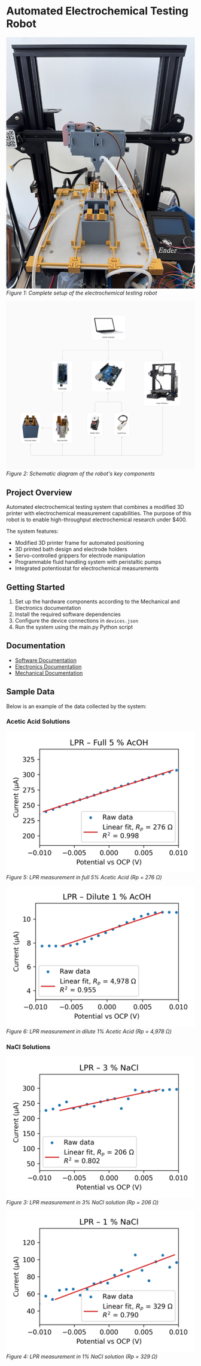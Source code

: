 # Automated Electrochemical Testing Robot

![Full Robot Setup](images/FullRobotPic.JPG)
*Figure 1: Complete setup of the electrochemical testing robot*

![Robot Diagram](images/RobotDiagram.png)
*Figure 2: Schematic diagram of the robot's key components*

## Project Overview

Automated electrochemical testing system that combines a modified 3D printer with electrochemical measurement capabilities. The purpose of this robot is to enable high-throughput electrochemical research under $400. 

The system features:

  - Modified 3D printer frame for automated positioning
  - 3D printed bath design and electrode holders
  - Servo-controlled grippers for electrode manipulation
  - Programmable fluid handling system with peristaltic pumps
  - Integrated potentiostat for electrochemical measurements


## Getting Started

1. Set up the hardware components according to the Mechanical and Electronics documentation
2. Install the required software dependencies
3. Configure the device connections in `devices.json`
4. Run the system using the main.py Python script

## Documentation

- [Software Documentation](Software/README.md)
- [Electronics Documentation](Electrical/README.md)
- [Mechanical Documentation](Mechanical/README.md)

## Sample Data

Below is an example of the data collected by the system:


### Acetic Acid Solutions
![5% Acetic Acid](images/5Vinegar.png)
*Figure 5: LPR measurement in full 5% Acetic Acid (Rp = 276 Ω)*

![1% Acetic Acid](images/1Vinegar.png)
*Figure 6: LPR measurement in dilute 1% Acetic Acid (Rp = 4,978 Ω)*

### NaCl Solutions
![3% NaCl](images/3salt.png)
*Figure 3: LPR measurement in 3% NaCl solution (Rp = 206 Ω)*

![1% NaCl](images/1salt.png)
*Figure 4: LPR measurement in 1% NaCl solution (Rp = 329 Ω)*

